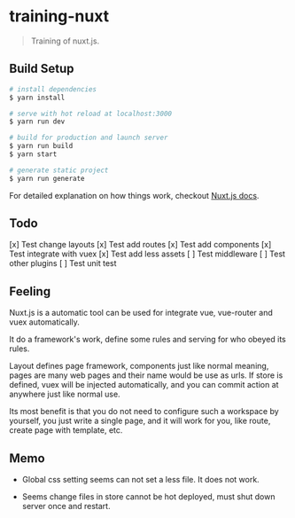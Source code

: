 # training-nuxt

> Training of nuxt.js.

## Build Setup

```bash
# install dependencies
$ yarn install

# serve with hot reload at localhost:3000
$ yarn run dev

# build for production and launch server
$ yarn run build
$ yarn start

# generate static project
$ yarn run generate
```

For detailed explanation on how things work, checkout [Nuxt.js docs](https://nuxtjs.org).

## Todo

[x] Test change layouts
[x] Test add routes
[x] Test add components
[x] Test integrate with vuex
[x] Test add less assets
[ ] Test middleware
[ ] Test other plugins
[ ] Test unit test

## Feeling

Nuxt.js is a automatic tool can be used for integrate vue, vue-router and vuex automatically.

It do a framework's work, define some rules and serving for who obeyed its rules.

Layout defines page framework, components just like normal meaning, pages are many web pages and their name would be use as urls. If store is defined, vuex will be injected automatically, and you can commit action at anywhere just like normal use.

Its most benefit is that you do not need to configure such a workspace by yourself, you just write a single page, and it will work for you, like route, create page with template, etc.

## Memo

- Global css setting seems can not set a less file. It does not work.

- Seems change files in store cannot be hot deployed, must shut down server once and restart.